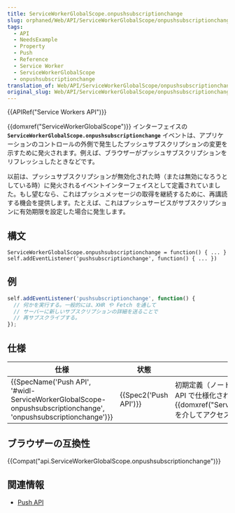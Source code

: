 ```yaml
---
title: ServiceWorkerGlobalScope.onpushsubscriptionchange
slug: orphaned/Web/API/ServiceWorkerGlobalScope/onpushsubscriptionchange
tags:
  - API
  - NeedsExample
  - Property
  - Push
  - Reference
  - Service Worker
  - ServiceWorkerGlobalScope
  - onpushsubscriptionchange
translation_of: Web/API/ServiceWorkerGlobalScope/onpushsubscriptionchange
original_slug: Web/API/ServiceWorkerGlobalScope/onpushsubscriptionchange
---
```

{{APIRef("Service Workers API")}}

{{domxref("ServiceWorkerGlobalScope")}} インターフェイスの **`ServiceWorkerGlobalScope.onpushsubscriptionchange`** イベントは、アプリケーションのコントロールの外側で発生したプッシュサブスクリプションの変更を示すために発火されます。例えば、ブラウザーがプッシュサブスクリプションをリフレッシュしたときなどです。

以前は、プッシュサブスクリプションが無効化された時（または無効になろうとしている時）に発火されるイベントインターフェイスとして定義されていました。もし望むなら、これはプッシュメッセージの取得を継続するために、再講読する機会を提供します。たとえば、これはプッシュサービスがサブスクリプションに有効期限を設定した場合に発生します。

## 構文

```
ServiceWorkerGlobalScope.onpushsubscriptionchange = function() { ... }
self.addEventListener('pushsubscriptionchange', function() { ... })
```

## 例

```js
self.addEventListener('pushsubscriptionchange', function() {
  // 何かを実行する。一般的には、XHR や Fetch を通して
  // サーバーに新しいサブスクリプションの詳細を送ることで
  // 再サブスクライブする。
});
```

## 仕様

| 仕様                                                                                                                                                 | 状態                         | コメント                                                                                                                                           |
| ---------------------------------------------------------------------------------------------------------------------------------------------------- | ---------------------------- | -------------------------------------------------------------------------------------------------------------------------------------------------- |
| {{SpecName('Push API', '#widl-ServiceWorkerGlobalScope-onpushsubscriptionchange', 'onpushsubscriptionchange')}} | {{Spec2('Push API')}} | 初期定義（ノート： このイベントは Push API で仕様化されていますが、{{domxref("ServiceWorkerGlobalScope")}} を介してアクセスします）。 |

## ブラウザーの互換性

{{Compat("api.ServiceWorkerGlobalScope.onpushsubscriptionchange")}}

## 関連情報

- [Push API](/ja/docs/Web/API/Push_API)
